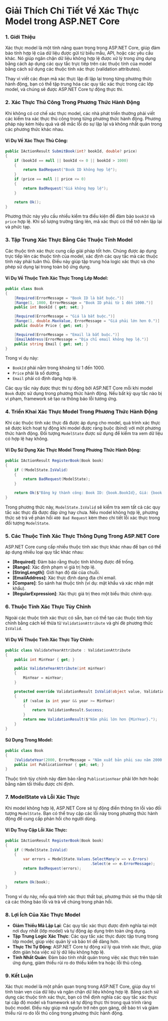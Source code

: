 
# Giải Thích Chi Tiết Về Xác Thực Model trong ASP.NET Core

### 1. Giới Thiệu
Xác thực model là một tính năng quan trọng trong ASP.NET Core, giúp đảm bảo tính hợp lệ của dữ liệu được gửi từ biểu mẫu, API, hoặc các yêu cầu khác. Nó giúp ngăn chặn dữ liệu không hợp lệ được xử lý trong ứng dụng bằng cách áp dụng các quy tắc trực tiếp trên các thuộc tính của model bằng cách sử dụng các thuộc tính xác thực (validation attributes).

Thay vì viết các đoạn mã xác thực lặp đi lặp lại trong từng phương thức hành động, bạn có thể tập trung hóa các quy tắc xác thực trong các lớp model, và chúng sẽ được ASP.NET Core tự động thực thi.

### 2. Xác Thực Thủ Công Trong Phương Thức Hành Động
Khi không có cơ chế xác thực model, các nhà phát triển thường phải viết các kiểm tra xác thực thủ công trong từng phương thức hành động. Phương pháp này kém hiệu quả và dễ mắc lỗi do sự lặp lại và không nhất quán trong các phương thức khác nhau.

#### Ví Dụ Về Xác Thực Thủ Công:
```csharp
public IActionResult SubmitBook(int? bookId, double? price)
{
    if (bookId == null || bookId <= 0 || bookId > 1000)
    {
        return BadRequest("Book ID không hợp lệ");
    }
    if (price == null || price <= 0)
    {
        return BadRequest("Giá không hợp lệ");
    }

    return Ok();
}
```
Phương thức này yêu cầu nhiều kiểm tra điều kiện để đảm bảo `bookId` và `price` hợp lệ. Khi số lượng trường tăng lên, mã xác thực có thể trở nên lặp lại và phức tạp.

### 3. Tập Trung Xác Thực Bằng Các Thuộc Tính Model
Các thuộc tính xác thực cung cấp giải pháp tốt hơn. Chúng được áp dụng trực tiếp lên các thuộc tính của model, xác định các quy tắc mà các thuộc tính này phải tuân thủ. Điều này giúp tập trung hóa logic xác thực và cho phép sử dụng lại trong toàn bộ ứng dụng.

#### Ví Dụ Về Thuộc Tính Xác Thực Trong Lớp Model:
```csharp
public class Book
{
    [Required(ErrorMessage = "Book ID là bắt buộc.")]
    [Range(1, 1000, ErrorMessage = "Book ID phải từ 1 đến 1000.")]
    public int BookId { get; set; }

    [Required(ErrorMessage = "Giá là bắt buộc.")]
    [Range(1, double.MaxValue, ErrorMessage = "Giá phải lớn hơn 0.")]
    public double Price { get; set; }

    [Required(ErrorMessage = "Email là bắt buộc.")]
    [EmailAddress(ErrorMessage = "Địa chỉ email không hợp lệ.")]
    public string Email { get; set; }
}
```
Trong ví dụ này:
- `BookId` phải nằm trong khoảng từ 1 đến 1000.
- `Price` phải là số dương.
- `Email` phải có định dạng hợp lệ.

Các quy tắc này được thực thi tự động bởi ASP.NET Core mỗi khi model `Book` được sử dụng trong phương thức hành động. Nếu bất kỳ quy tắc nào bị vi phạm, framework sẽ tạo ra thông báo lỗi tương ứng.

### 4. Triển Khai Xác Thực Model Trong Phương Thức Hành Động
Khi các thuộc tính xác thực đã được áp dụng cho model, quá trình xác thực sẽ được kích hoạt tự động khi model được ràng buộc (bind) với một phương thức hành động. Đối tượng `ModelState` được sử dụng để kiểm tra xem dữ liệu có hợp lệ hay không.

#### Ví Dụ Sử Dụng Xác Thực Model Trong Phương Thức Hành Động:
```csharp
public IActionResult RegisterBook(Book book)
{
    if (!ModelState.IsValid)
    {
        return BadRequest(ModelState);
    }

    return Ok($"Đăng ký thành công: Book ID: {book.BookId}, Giá: {book.Price}");
}
```
Trong phương thức này, `ModelState.IsValid` sẽ kiểm tra xem tất cả các quy tắc xác thực đã được đáp ứng hay chưa. Nếu model không hợp lệ, phương thức sẽ trả về phản hồi `400 Bad Request` kèm theo chi tiết lỗi xác thực trong đối tượng `ModelState`.

### 5. Các Thuộc Tính Xác Thực Thông Dụng Trong ASP.NET Core
ASP.NET Core cung cấp nhiều thuộc tính xác thực khác nhau để bạn có thể áp dụng nhiều loại quy tắc khác nhau:
- **[Required]**: Đảm bảo rằng thuộc tính không được để trống.
- **[Range]**: Xác định phạm vi giá trị hợp lệ.
- **[StringLength]**: Giới hạn độ dài của chuỗi.
- **[EmailAddress]**: Xác thực định dạng địa chỉ email.
- **[Compare]**: So sánh hai thuộc tính (ví dụ: mật khẩu và xác nhận mật khẩu).
- **[RegularExpression]**: Xác thực giá trị theo một biểu thức chính quy.

### 6. Thuộc Tính Xác Thực Tùy Chỉnh
Ngoài các thuộc tính xác thực có sẵn, bạn có thể tạo các thuộc tính tùy chỉnh bằng cách kế thừa từ `ValidationAttribute` và ghi đè phương thức `IsValid`.

#### Ví Dụ Về Thuộc Tính Xác Thực Tùy Chỉnh:
```csharp
public class ValidateYearAttribute : ValidationAttribute
{
    public int MinYear { get; }

    public ValidateYearAttribute(int minYear)
    {
        MinYear = minYear;
    }

    protected override ValidationResult IsValid(object value, ValidationContext validationContext)
    {
        if (value is int year && year >= MinYear)
        {
            return ValidationResult.Success;
        }
        return new ValidationResult($"Năm phải lớn hơn {MinYear}.");
    }
}
```
#### Sử Dụng Trong Model:
```csharp
public class Book
{
    [ValidateYear(2000, ErrorMessage = "Năm xuất bản phải sau năm 2000.")]
    public int PublicationYear { get; set; }
}
```
Thuộc tính tùy chỉnh này đảm bảo rằng `PublicationYear` phải lớn hơn hoặc bằng năm tối thiểu được chỉ định.

### 7. ModelState và Lỗi Xác Thực
Khi model không hợp lệ, ASP.NET Core sẽ tự động điền thông tin lỗi vào đối tượng `ModelState`. Bạn có thể truy cập các lỗi này trong phương thức hành động để cung cấp phản hồi cho người dùng.

#### Ví Dụ Truy Cập Lỗi Xác Thực:
```csharp
public IActionResult RegisterBook(Book book)
{
    if (!ModelState.IsValid)
    {
        var errors = ModelState.Values.SelectMany(v => v.Errors)
                                      .Select(e => e.ErrorMessage);
        return BadRequest(errors);
    }

    return Ok(book);
}
```
Trong ví dụ này, nếu quá trình xác thực thất bại, phương thức sẽ thu thập tất cả các thông báo lỗi và trả về chúng trong phản hồi.

### 8. Lợi Ích Của Xác Thực Model
- **Giảm Thiểu Mã Lặp Lại**: Các quy tắc xác thực được định nghĩa tại một nơi duy nhất (lớp model) và tự động áp dụng trên toàn ứng dụng.
- **Tập Trung Logic Xác Thực**: Các quy tắc xác thực được tập trung trong lớp model, giúp việc quản lý và bảo trì dễ dàng hơn.
- **Thực Thi Tự Động**: ASP.NET Core tự động xử lý quá trình xác thực, giúp đơn giản hóa việc xử lý dữ liệu không hợp lệ.
- **Tính Nhất Quán**: Đảm bảo tính nhất quán trong việc xác thực trên toàn ứng dụng, giảm thiểu rủi ro do thiếu kiểm tra hoặc lỗi thủ công.

### 9. Kết Luận
Xác thực model là một phần quan trọng trong ASP.NET Core, giúp duy trì tính toàn vẹn của dữ liệu và ngăn chặn dữ liệu không hợp lệ. Bằng cách sử dụng các thuộc tính xác thực, bạn có thể định nghĩa các quy tắc xác thực tại cấp độ model và framework sẽ tự động thực thi trong quá trình ràng buộc model. Điều này giúp mã nguồn trở nên gọn gàng, dễ bảo trì và giảm thiểu rủi ro do lỗi thủ công trong phương thức hành động.
